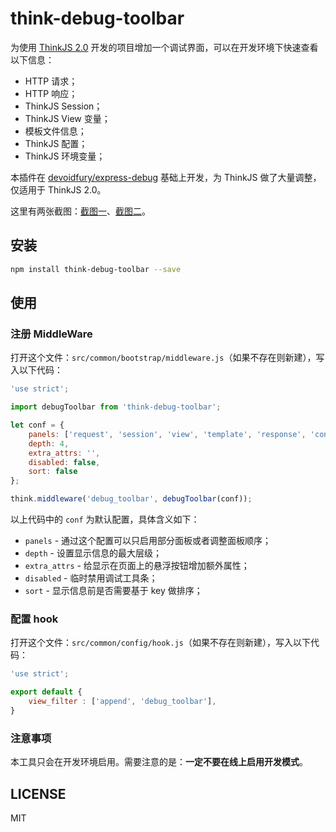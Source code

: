 # think-debug-toolbar

为使用 [ThinkJS 2.0](https://thinkjs.org) 开发的项目增加一个调试界面，可以在开发环境下快速查看以下信息：

* HTTP 请求；
* HTTP 响应；
* ThinkJS Session；
* ThinkJS View 变量；
* 模板文件信息；
* ThinkJS 配置；
* ThinkJS 环境变量；

本插件在 [devoidfury/express-debug](https://github.com/devoidfury/express-debug) 基础上开发，为 ThinkJS 做了大量调整，仅适用于 ThinkJS 2.0。

这里有两张截图：[截图一](http://i.imgur.com/kHKUFMf.png)、[截图二](http://i.imgur.com/zYZqNKC.png)。

## 安装

```sh
npm install think-debug-toolbar --save
```

## 使用

### 注册 MiddleWare

打开这个文件：`src/common/bootstrap/middleware.js`（如果不存在则新建），写入以下代码：

```js
'use strict';

import debugToolbar from 'think-debug-toolbar';

let conf = {
	panels: ['request', 'session', 'view', 'template', 'response', 'config', 'info'],
	depth: 4,
	extra_attrs: '',
	disabled: false,
	sort: false
};

think.middleware('debug_toolbar', debugToolbar(conf));
```

以上代码中的 `conf` 为默认配置，具体含义如下：

* `panels` - 通过这个配置可以只启用部分面板或者调整面板顺序；
* `depth` - 设置显示信息的最大层级；
* `extra_attrs` - 给显示在页面上的悬浮按钮增加额外属性；
* `disabled` - 临时禁用调试工具条；
* `sort` - 显示信息前是否需要基于 key 做排序；

### 配置 hook

打开这个文件：`src/common/config/hook.js`（如果不存在则新建），写入以下代码：

```js
'use strict';

export default {
	view_filter : ['append', 'debug_toolbar'],
}
```

### 注意事项

本工具只会在开发环境启用。需要注意的是：**一定不要在线上启用开发模式**。

## LICENSE

MIT

